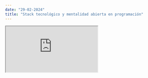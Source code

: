 ```yaml
---
date: "29-02-2024"
title: "Stack tecnológico y mentalidad abierta en programación"
---
```

<iframe src="https://www.youtube.com/embed/OMU0uawYZQc" allowfullscreen></iframe>
